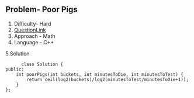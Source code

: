 ## Problem-  Poor Pigs
1. Difficulty- Hard 
2. [QuestionLink](https://leetcode.com/problems/poor-pigs/description/)
3. Approach -  Math
4. Language - C++


5.Solution
       

          class Solution {
    public:
        int poorPigs(int buckets, int minutesToDie, int minutesToTest) {
            return ceil(log2(buckets)/log2(minutesToTest/minutesToDie+1));
        }
    };
      
        
